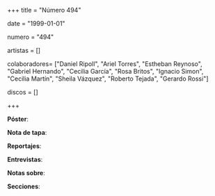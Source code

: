 +++
title = "Número 494"

date = "1999-01-01"

numero = "494"

artistas = []

colaboradores= ["Daniel Ripoll", "Ariel Torres", "Estheban Reynoso", "Gabriel Hernando", "Cecilia García", "Rosa Britos", "Ignacio Simon", "Cecilia Martín", "Sheila Vázquez", "Roberto Tejada", "Gerardo Rossi"]

discos = []

+++

**Póster**: 

**Nota de tapa**: 

**Reportajes**: 

**Entrevistas**: 

**Notas sobre**:

**Secciones**:
